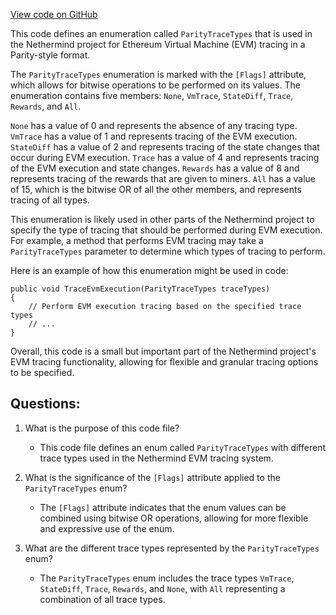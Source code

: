 [View code on GitHub](https://github.com/NethermindEth/nethermind/src/Nethermind/Nethermind.Evm/Tracing/ParityStyle/ParityTraceTypes.cs)

This code defines an enumeration called `ParityTraceTypes` that is used in the Nethermind project for Ethereum Virtual Machine (EVM) tracing in a Parity-style format. 

The `ParityTraceTypes` enumeration is marked with the `[Flags]` attribute, which allows for bitwise operations to be performed on its values. The enumeration contains five members: `None`, `VmTrace`, `StateDiff`, `Trace`, `Rewards`, and `All`. 

`None` has a value of 0 and represents the absence of any tracing type. `VmTrace` has a value of 1 and represents tracing of the EVM execution. `StateDiff` has a value of 2 and represents tracing of the state changes that occur during EVM execution. `Trace` has a value of 4 and represents tracing of the EVM execution and state changes. `Rewards` has a value of 8 and represents tracing of the rewards that are given to miners. `All` has a value of 15, which is the bitwise OR of all the other members, and represents tracing of all types.

This enumeration is likely used in other parts of the Nethermind project to specify the type of tracing that should be performed during EVM execution. For example, a method that performs EVM tracing may take a `ParityTraceTypes` parameter to determine which types of tracing to perform. 

Here is an example of how this enumeration might be used in code:

```
public void TraceEvmExecution(ParityTraceTypes traceTypes)
{
    // Perform EVM execution tracing based on the specified trace types
    // ...
}
```

Overall, this code is a small but important part of the Nethermind project's EVM tracing functionality, allowing for flexible and granular tracing options to be specified.
## Questions: 
 1. What is the purpose of this code file?
    - This code file defines an enum called `ParityTraceTypes` with different trace types used in the Nethermind EVM tracing system.

2. What is the significance of the `[Flags]` attribute applied to the `ParityTraceTypes` enum?
    - The `[Flags]` attribute indicates that the enum values can be combined using bitwise OR operations, allowing for more flexible and expressive use of the enum.

3. What are the different trace types represented by the `ParityTraceTypes` enum?
    - The `ParityTraceTypes` enum includes the trace types `VmTrace`, `StateDiff`, `Trace`, `Rewards`, and `None`, with `All` representing a combination of all trace types.